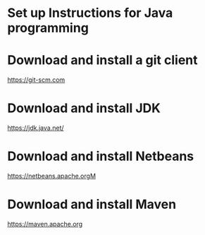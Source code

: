 # Set up Instructions for Java programming

# Download and install a git client
https://git-scm.com

# Download and install JDK
https://jdk.java.net/

# Download and install Netbeans
https://netbeans.apache.orgM

# Download and install Maven
https://maven.apache.org

